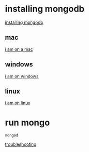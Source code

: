# installing mongodb

[installing mongodb](https://www.mongodb.com/download-center#community)

## mac

[i am on a mac](https://docs.mongodb.com/manual/tutorial/install-mongodb-on-os-x/#install-mongodb-community-edition-manually)

## windows
[i am on windows]()

## linux
[i am on linux]()

# run mongo

```
mongod
```

[troubleshooting](https://www.tutorialspoint.com/mongodb/mongodb_environment.htm)
